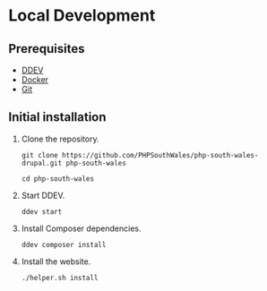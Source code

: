 # Local Development

## Prerequisites

* [DDEV](https://www.drud.com)
* [Docker](https://www.docker.com)
* [Git](https://git-scm.com)

## Initial installation

1. Clone the repository.

    ```
    git clone https://github.com/PHPSouthWales/php-south-wales-drupal.git php-south-wales

    cd php-south-wales
    ```

1. Start DDEV.

    ```
    ddev start
    ```

1. Install Composer dependencies.

    ```
    ddev composer install
    ```

1. Install the website.

    ```
    ./helper.sh install
    ```
